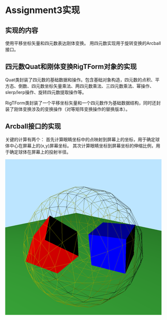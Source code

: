 # Assignment3实现

## 实现的内容
使用平移坐标矢量和四元数表达刚体变换。
用四元数实现用于旋转变换的Arcball接口。

## 四元数Quat和刚体变换RigTForm对象的实现
Quat类封装了四元数的基础数据和操作。包含基础对象构造，四元数的点积、平方态、倒数、四元数坐标矢量乘法、两四元数乘法、三四元数乘法、幂操作、slerp/lerp操作、旋转四元数提取操作等。

RigTForm类封装了一个平移坐标矢量和一个四元数作为基础数据结构，同时还封装了刚体变换涉及的变换操作（对等矩阵变换操作的替换版本）。

## Arcball接口的实现
关键的计算有两个：
首先计算眼睛坐标中的点映射到屏幕上的坐标，用于确定球体中心在屏幕上的(x,y)屏幕坐标。
其次计算眼睛坐标到屏幕坐标的伸缩比例，用于确定球体在屏幕上的投射半径。

![Assignment3-Arcball-1](media/Assignment3-Arcball-1.png)




